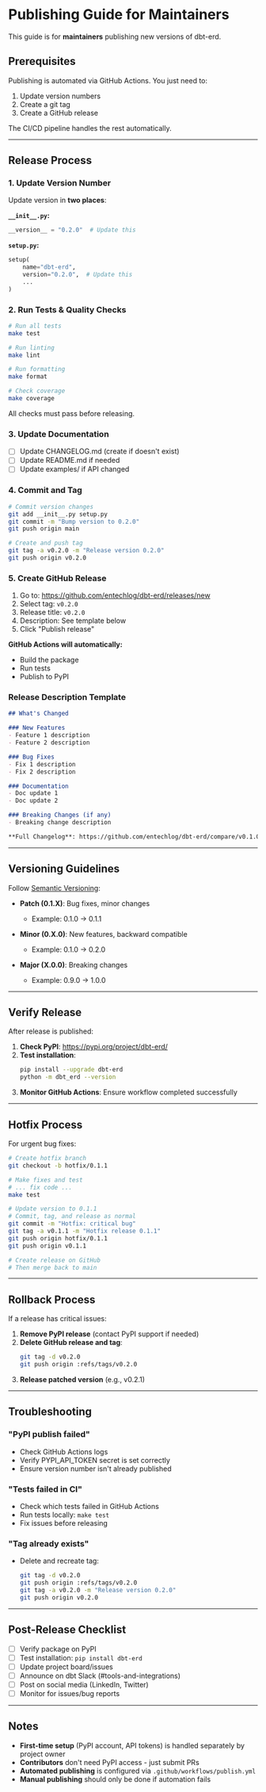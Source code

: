 # Publishing Guide for Maintainers

This guide is for **maintainers** publishing new versions of dbt-erd.

## Prerequisites

Publishing is automated via GitHub Actions. You just need to:
1. Update version numbers
2. Create a git tag
3. Create a GitHub release

The CI/CD pipeline handles the rest automatically.

---

## Release Process

### 1. Update Version Number

Update version in **two places**:

**`__init__.py`:**
```python
__version__ = "0.2.0"  # Update this
```

**`setup.py`:**
```python
setup(
    name="dbt-erd",
    version="0.2.0",  # Update this
    ...
)
```

### 2. Run Tests & Quality Checks

```bash
# Run all tests
make test

# Run linting
make lint

# Run formatting
make format

# Check coverage
make coverage
```

All checks must pass before releasing.

### 3. Update Documentation

- [ ] Update CHANGELOG.md (create if doesn't exist)
- [ ] Update README.md if needed
- [ ] Update examples/ if API changed

### 4. Commit and Tag

```bash
# Commit version changes
git add __init__.py setup.py
git commit -m "Bump version to 0.2.0"
git push origin main

# Create and push tag
git tag -a v0.2.0 -m "Release version 0.2.0"
git push origin v0.2.0
```

### 5. Create GitHub Release

1. Go to: https://github.com/entechlog/dbt-erd/releases/new
2. Select tag: `v0.2.0`
3. Release title: `v0.2.0`
4. Description: See template below
5. Click "Publish release"

**GitHub Actions will automatically:**
- Build the package
- Run tests
- Publish to PyPI

### Release Description Template

```markdown
## What's Changed

### New Features
- Feature 1 description
- Feature 2 description

### Bug Fixes
- Fix 1 description
- Fix 2 description

### Documentation
- Doc update 1
- Doc update 2

### Breaking Changes (if any)
- Breaking change description

**Full Changelog**: https://github.com/entechlog/dbt-erd/compare/v0.1.0...v0.2.0
```

---

## Versioning Guidelines

Follow [Semantic Versioning](https://semver.org/):

- **Patch (0.1.X)**: Bug fixes, minor changes
  - Example: 0.1.0 → 0.1.1

- **Minor (0.X.0)**: New features, backward compatible
  - Example: 0.1.0 → 0.2.0

- **Major (X.0.0)**: Breaking changes
  - Example: 0.9.0 → 1.0.0

---

## Verify Release

After release is published:

1. **Check PyPI**: https://pypi.org/project/dbt-erd/
2. **Test installation**:
   ```bash
   pip install --upgrade dbt-erd
   python -m dbt_erd --version
   ```
3. **Monitor GitHub Actions**: Ensure workflow completed successfully

---

## Hotfix Process

For urgent bug fixes:

```bash
# Create hotfix branch
git checkout -b hotfix/0.1.1

# Make fixes and test
# ... fix code ...
make test

# Update version to 0.1.1
# Commit, tag, and release as normal
git commit -m "Hotfix: critical bug"
git tag -a v0.1.1 -m "Hotfix release 0.1.1"
git push origin hotfix/0.1.1
git push origin v0.1.1

# Create release on GitHub
# Then merge back to main
```

---

## Rollback Process

If a release has critical issues:

1. **Remove PyPI release** (contact PyPI support if needed)
2. **Delete GitHub release and tag**:
   ```bash
   git tag -d v0.2.0
   git push origin :refs/tags/v0.2.0
   ```
3. **Release patched version** (e.g., v0.2.1)

---

## Troubleshooting

### "PyPI publish failed"
- Check GitHub Actions logs
- Verify PYPI_API_TOKEN secret is set correctly
- Ensure version number isn't already published

### "Tests failed in CI"
- Check which tests failed in GitHub Actions
- Run tests locally: `make test`
- Fix issues before releasing

### "Tag already exists"
- Delete and recreate tag:
  ```bash
  git tag -d v0.2.0
  git push origin :refs/tags/v0.2.0
  git tag -a v0.2.0 -m "Release version 0.2.0"
  git push origin v0.2.0
  ```

---

## Post-Release Checklist

- [ ] Verify package on PyPI
- [ ] Test installation: `pip install dbt-erd`
- [ ] Update project board/issues
- [ ] Announce on dbt Slack (#tools-and-integrations)
- [ ] Post on social media (LinkedIn, Twitter)
- [ ] Monitor for issues/bug reports

---

## Notes

- **First-time setup** (PyPI account, API tokens) is handled separately by project owner
- **Contributors** don't need PyPI access - just submit PRs
- **Automated publishing** is configured via `.github/workflows/publish.yml`
- **Manual publishing** should only be done if automation fails
